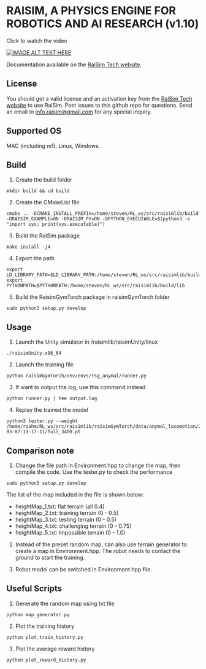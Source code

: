 # RAISIM, A PHYSICS ENGINE FOR ROBOTICS AND AI RESEARCH (v1.10)

Click to watch the video

[![IMAGE ALT TEXT HERE](https://img.youtube.com/vi/CN0ah5-OWik/0.jpg)](https://www.youtube.com/watch?v=CN0ah5-OWik)


Documentation available on the [RaiSim Tech website](http://raisim.com).

## License

You should get a valid license and an activation key from the [RaiSim Tech website](http://raisim.com) to use RaiSim.
Post issues to this github repo for questions. 
Send an email to info.raisim@gmail.com for any special inquiry.

## Supported OS

MAC (including m1), Linux, Windows.


## Build

1. Create the build folder
```
mkdir build && cd build
```

2. Create the CMakeList file
```
cmake .. -DCMAKE_INSTALL_PREFIX=/home/steven/RL_ws/src/raisimlib/build -DRAISIM_EXAMPLE=ON -DRAISIM_PY=ON -DPYTHON_EXECUTABLE=$(python3 -c "import sys; print(sys.executable)")
```

3. Build the RaiSim package
```
make install -j4
```

4. Export the path
```
export LD_LIBRARY_PATH=$LD_LIBRARY_PATH:/home/steven/RL_ws/src/raisimlib/build/lib
export PYTHONPATH=$PYTHONPATH:/home/steven/RL_ws/src/raisimlib/build/lib
```

5. Build the RaisimGymTorch package in raisimGymTorch folder
```
sudo python3 setup.py develop
```

## Usage

1. Launch the Unity simulator in /raisimlib/raisimUnity/linux
```
./raisimUnity.x86_64
```

2. Launch the training file
```
python raisimGymTorch/env/envs/rsg_anymal/runner.py
```

3. If want to output the log, use this command instead
```
python runner.py | tee output.log
```

4. Replay the trained the model
```
python3 tester.py --weight /home/roahm/RL_ws/src/raisimlib/raisimGymTorch/data/anymal_locomotion/2022-03-07-13-17-11/full_3400.pt
```

## Comparison note
1. Change the file path in Environment.hpp to change the map, then compile the code. Use the tester.py to check the performance
```
sudo python3 setup.py develop
```

The list of the map included in the file is shown below:
- heightMap_1.txt: flat terrain (all 0.4)
- heightMap_2.txt: training terrain (0 - 0.5)
- heightMap_3.txt: testing terrain (0 - 0.5)
- heightMap_4.txt: challenging terrain (0 - 0.75)
- heightMap_5.txt: impossible terrain (0 - 1.0) 

2. Instead of the preset random map, can also use terrain generator to create a map in Environment.hpp. The robot needs to contact the ground to start the training.

3. Robot model can be switched in Environment.hpp file.

## Useful Scripts
1. Generate the random map using txt file
```
python map_generator.py
```

2. Plot the training history
```
python plot_train_history.py
```

3. Plot the average reward history
```
python plot_reward_history.py
```

